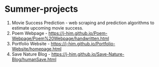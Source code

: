 # Summer-projects

1. Movie Success Prediction - web scraping and prediction algorithms to estimate upcoming movie success.
2. Poem Webpage - https://j-him.github.io/Poem-Webpage/Poem%20Webpage/handwritten.html
3. Portfolio Website - https://j-him.github.io/Portfolio-Website/homepage.html
4. Save Nature Blog - https://j-him.github.io/Save-Nature-Blog/humanSave.html
